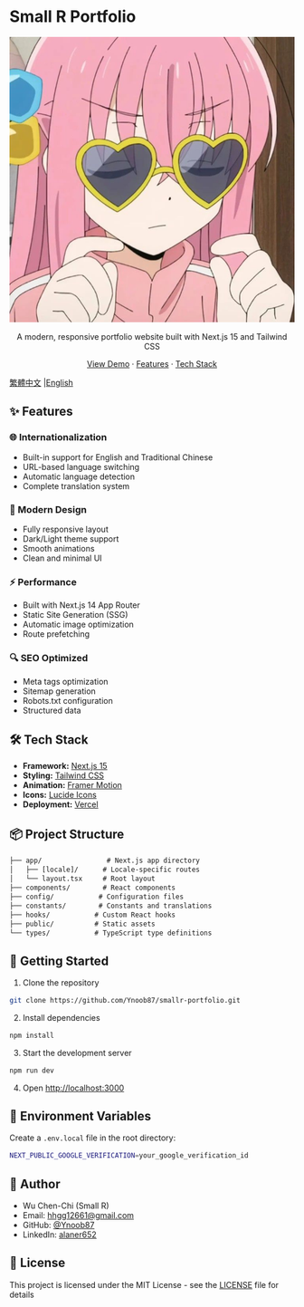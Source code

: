# Small R Portfolio

<div align="center">
  <img src="/public/avatar.jpg" alt="Portfolio Preview" width="600px" />
  
  <p align="center">
    A modern, responsive portfolio website built with Next.js 15 and Tailwind CSS
  </p>

  <p align="center">
    <a href="https://smallr-portfolio.vercel.app">View Demo</a>
    ·
    <a href="#features">Features</a>
    ·
    <a href="#tech-stack">Tech Stack</a>
  </p>
</div>

[繁體中文](/README.zh.md) |[English](/README.md)

## ✨ Features

### 🌐 Internationalization

- Built-in support for English and Traditional Chinese
- URL-based language switching
- Automatic language detection
- Complete translation system

### 🎨 Modern Design

- Fully responsive layout
- Dark/Light theme support
- Smooth animations
- Clean and minimal UI

### ⚡ Performance

- Built with Next.js 14 App Router
- Static Site Generation (SSG)
- Automatic image optimization
- Route prefetching

### 🔍 SEO Optimized

- Meta tags optimization
- Sitemap generation
- Robots.txt configuration
- Structured data

## 🛠️ Tech Stack

- **Framework:** [Next.js 15](https://nextjs.org/)
- **Styling:** [Tailwind CSS](https://tailwindcss.com/)
- **Animation:** [Framer Motion](https://www.framer.com/motion/)
- **Icons:** [Lucide Icons](https://lucide.dev/)
- **Deployment:** [Vercel](https://vercel.com)

## 📦 Project Structure

```
├── app/                # Next.js app directory
│   ├── [locale]/      # Locale-specific routes
│   └── layout.tsx     # Root layout
├── components/        # React components
├── config/           # Configuration files
├── constants/        # Constants and translations
├── hooks/           # Custom React hooks
├── public/          # Static assets
└── types/           # TypeScript type definitions
```

## 🚀 Getting Started

1. Clone the repository

```bash
git clone https://github.com/Ynoob87/smallr-portfolio.git
```

2. Install dependencies

```bash
npm install
```

3. Start the development server

```bash
npm run dev
```

4. Open [http://localhost:3000](http://localhost:3000)

## 📝 Environment Variables

Create a `.env.local` file in the root directory:

```bash
NEXT_PUBLIC_GOOGLE_VERIFICATION=your_google_verification_id
```

## 👤 Author

- Wu Chen-Chi (Small R)
- Email: hhgg12661@gmail.com
- GitHub: [@Ynoob87](https://github.com/Ynoob87)
- LinkedIn: [alaner652](https://www.linkedin.com/in/alaner652/)

## 📄 License

This project is licensed under the MIT License - see the [LICENSE](LICENSE) file for details
